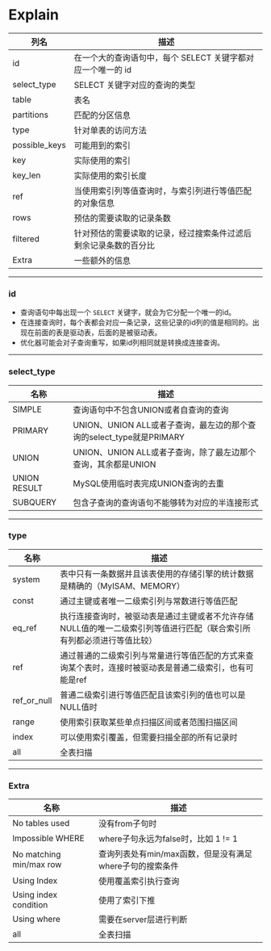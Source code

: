 # Explain

| 列名          | 描述                                                         |
| ------------- | ------------------------------------------------------------ |
| id            | 在一个大的查询语句中，每个 SELECT 关键字都对应一个唯一的 id  |
| select_type   | SELECT 关键字对应的查询的类型                                |
| table         | 表名                                                         |
| partitions    | 匹配的分区信息                                               |
| type          | 针对单表的访问方法                                           |
| possible_keys | 可能用到的索引                                               |
| key           | 实际使用的索引                                               |
| key_len       | 实际使用的索引长度                                           |
| ref           | 当使用索引列等值查询时，与索引列进行等值匹配的对象信息       |
| rows          | 预估的需要读取的记录条数                                     |
| filtered      | 针对预估的需要读取的记录，经过搜索条件过滤后剩余记录条数的百分比 |
| Extra         | 一些额外的信息                                               |

------

### id

- 查询语句中每出现一个 `SELECT` 关键字，就会为它分配一个唯一的id。
- 在连接查询时，每个表都会对应一条记录，这些记录的id列的值是相同的。出现在前面的表是驱动表，后面的是被驱动表。
- 优化器可能会对子查询重写，如果id列相同就是转换成连接查询。

------

### select_type

| 名称         | 描述                                                         |
| ------------ | ------------------------------------------------------------ |
| SIMPLE       | 查询语句中不包含UNION或者自查询的查询                        |
| PRIMARY      | UNION、UNION ALL或者子查询，最左边的那个查询的select_type就是PRIMARY |
| UNION        | UNION、UNION ALL或者子查询，除了最左边那个查询，其余都是UNION |
| UNION RESULT | MySQL使用临时表完成UNION查询的去重                           |
| SUBQUERY     | 包含子查询的查询语句不能够转为对应的半连接形式               |

------

### type

| 名称        | 描述                                                         |
| ----------- | ------------------------------------------------------------ |
| system      | 表中只有一条数据并且该表使用的存储引擎的统计数据是精确的（MyISAM、MEMORY） |
| const       | 通过主键或者唯一二级索引列与常数进行等值匹配                 |
| eq_ref      | 执行连接查询时，被驱动表是通过主键或者不允许存储NULL值的唯一二级索引列等值进行匹配（联合索引所有列都必须进行等值比较） |
| ref         | 通过普通的二级索引列与常量进行等值匹配的方式来查询某个表时，连接时被驱动表是普通二级索引，也有可能是ref |
| ref_or_null | 普通二级索引进行等值匹配且该索引列的值也可以是NULL值时       |
| range       | 使用索引获取某些单点扫描区间或者范围扫描区间                 |
| index       | 可以使用索引覆盖，但需要扫描全部的所有记录时                 |
| all         | 全表扫描                                                     |

------

### Extra

| 名称                    | 描述                                                     |
| ----------------------- | -------------------------------------------------------- |
| No tables used          | 没有from子句时                                           |
| lmpossible WHERE        | where子句永远为false时，比如 1 != 1                      |
| No matching min/max row | 查询列表处有min/max函数，但是没有满足where子句的搜索条件 |
| Using Index             | 使用覆盖索引执行查询                                     |
| Using index condition   | 使用了索引下推                                           |
| Using where             | 需要在server层进行判断                                   |
| all                     | 全表扫描                                                 |
